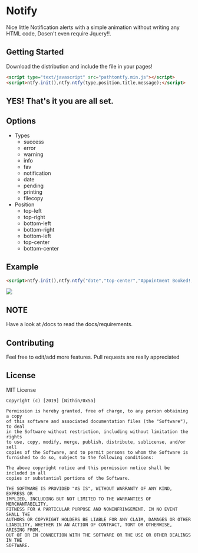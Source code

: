 # Notify
Nice little Notification alerts with a simple animation without writing any HTML code, Dosen't even require Jquery!!.

## Getting Started
Download the distribution and include the file in your pages!

```html
<script type="text/javascript" src="pathtontfy.min.js"></script>
<script>ntfy.init(),ntfy.ntfy(type,position,title,message);</script>
```
## YES! That's it you are all set.

## Options
+ Types
    + success
    + error
    + warning
    + info
    + fav
    + notification
    + date
    + pending
    + printing
    + filecopy
+ Position
    * top-left
    * top-right
    * bottom-left
    * bottom-right
    * bottom-left
    * top-center
    * bottom-center

## Example
```html
<script>ntfy.init(),ntfy.ntfy("date","top-center","Appointment Booked!,"You have booked the following on 12/01/2020");</script>
```
![](https://i.ibb.co/Tv99Gb5/ntfypreview.png)

## NOTE
Have a look at /docs to read the docs/requirements.

## Contributing
Feel free to edit/add more features. Pull requests are really appreciated

## License
MIT License

```
Copyright (c) [2019] [Nithin/0x5a]

Permission is hereby granted, free of charge, to any person obtaining a copy
of this software and associated documentation files (the "Software"), to deal
in the Software without restriction, including without limitation the rights
to use, copy, modify, merge, publish, distribute, sublicense, and/or sell
copies of the Software, and to permit persons to whom the Software is
furnished to do so, subject to the following conditions:

The above copyright notice and this permission notice shall be included in all
copies or substantial portions of the Software.

THE SOFTWARE IS PROVIDED "AS IS", WITHOUT WARRANTY OF ANY KIND, EXPRESS OR
IMPLIED, INCLUDING BUT NOT LIMITED TO THE WARRANTIES OF MERCHANTABILITY,
FITNESS FOR A PARTICULAR PURPOSE AND NONINFRINGEMENT. IN NO EVENT SHALL THE
AUTHORS OR COPYRIGHT HOLDERS BE LIABLE FOR ANY CLAIM, DAMAGES OR OTHER
LIABILITY, WHETHER IN AN ACTION OF CONTRACT, TORT OR OTHERWISE, ARISING FROM,
OUT OF OR IN CONNECTION WITH THE SOFTWARE OR THE USE OR OTHER DEALINGS IN THE
SOFTWARE.
```
